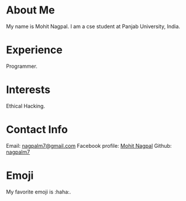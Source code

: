 # About Me
My name is Mohit Nagpal. I am a cse student at Panjab University, India.
# Experience
Programmer.
# Interests
Ethical Hacking.
# Contact Info
Email: [nagpalm7@gmail.com](mailto:nagpalm7@gmail.com)
Facebook profile: [Mohit Nagpal](https://www.facebook.com/9996567340m)
Github: [nagpalm7](https://github.com/nagpalm7)
# Emoji
My favorite emoji is :haha:.

